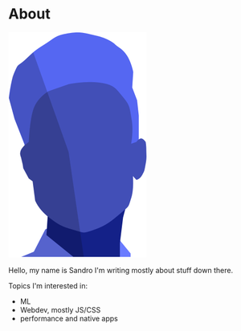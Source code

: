 # About

<img src="/assets/face.svg" class="about-profile" />

Hello, my name is Sandro I'm writing mostly about stuff down there.

Topics I'm interested in:

- ML 
- Webdev, mostly JS/CSS
- performance and native apps
